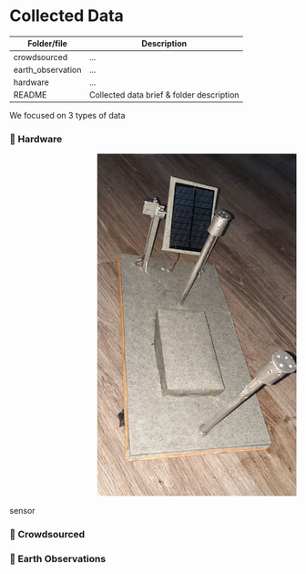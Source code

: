 # Collected Data

| Folder/file        | Description      |
| ------------- |-------------|
| crowdsourced       | ... |
| earth_observation       | ... |
| hardware       | ... |
| README       | Collected data brief & folder description |

We focused on 3 types of data

### :pushpin: Hardware
<p align="right">
  <img width="350" height="600" src="https://github.com/usmhic/Warmning/blob/main/res/img/sensor_prototype/sensor_1.jpg">
</p>
<p align="left">
  sensor
</p>

### :pushpin: Crowdsourced



### :pushpin: Earth Observations
